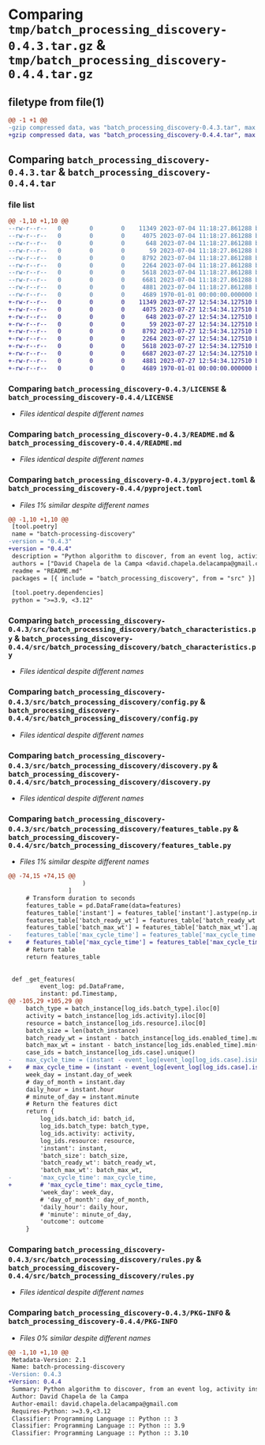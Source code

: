 # Comparing `tmp/batch_processing_discovery-0.4.3.tar.gz` & `tmp/batch_processing_discovery-0.4.4.tar.gz`

## filetype from file(1)

```diff
@@ -1 +1 @@
-gzip compressed data, was "batch_processing_discovery-0.4.3.tar", max compression
+gzip compressed data, was "batch_processing_discovery-0.4.4.tar", max compression
```

## Comparing `batch_processing_discovery-0.4.3.tar` & `batch_processing_discovery-0.4.4.tar`

### file list

```diff
@@ -1,10 +1,10 @@
--rw-r--r--   0        0        0    11349 2023-07-04 11:18:27.861288 batch_processing_discovery-0.4.3/LICENSE
--rw-r--r--   0        0        0     4075 2023-07-04 11:18:27.861288 batch_processing_discovery-0.4.3/README.md
--rw-r--r--   0        0        0      648 2023-07-04 11:18:27.861288 batch_processing_discovery-0.4.3/pyproject.toml
--rw-r--r--   0        0        0       59 2023-07-04 11:18:27.861288 batch_processing_discovery-0.4.3/src/batch_processing_discovery/__init__.py
--rw-r--r--   0        0        0     8792 2023-07-04 11:18:27.861288 batch_processing_discovery-0.4.3/src/batch_processing_discovery/batch_characteristics.py
--rw-r--r--   0        0        0     2264 2023-07-04 11:18:27.861288 batch_processing_discovery-0.4.3/src/batch_processing_discovery/config.py
--rw-r--r--   0        0        0     5618 2023-07-04 11:18:27.861288 batch_processing_discovery-0.4.3/src/batch_processing_discovery/discovery.py
--rw-r--r--   0        0        0     6681 2023-07-04 11:18:27.861288 batch_processing_discovery-0.4.3/src/batch_processing_discovery/features_table.py
--rw-r--r--   0        0        0     4881 2023-07-04 11:18:27.861288 batch_processing_discovery-0.4.3/src/batch_processing_discovery/rules.py
--rw-r--r--   0        0        0     4689 1970-01-01 00:00:00.000000 batch_processing_discovery-0.4.3/PKG-INFO
+-rw-r--r--   0        0        0    11349 2023-07-27 12:54:34.127510 batch_processing_discovery-0.4.4/LICENSE
+-rw-r--r--   0        0        0     4075 2023-07-27 12:54:34.127510 batch_processing_discovery-0.4.4/README.md
+-rw-r--r--   0        0        0      648 2023-07-27 12:54:34.127510 batch_processing_discovery-0.4.4/pyproject.toml
+-rw-r--r--   0        0        0       59 2023-07-27 12:54:34.127510 batch_processing_discovery-0.4.4/src/batch_processing_discovery/__init__.py
+-rw-r--r--   0        0        0     8792 2023-07-27 12:54:34.127510 batch_processing_discovery-0.4.4/src/batch_processing_discovery/batch_characteristics.py
+-rw-r--r--   0        0        0     2264 2023-07-27 12:54:34.127510 batch_processing_discovery-0.4.4/src/batch_processing_discovery/config.py
+-rw-r--r--   0        0        0     5618 2023-07-27 12:54:34.127510 batch_processing_discovery-0.4.4/src/batch_processing_discovery/discovery.py
+-rw-r--r--   0        0        0     6687 2023-07-27 12:54:34.127510 batch_processing_discovery-0.4.4/src/batch_processing_discovery/features_table.py
+-rw-r--r--   0        0        0     4881 2023-07-27 12:54:34.127510 batch_processing_discovery-0.4.4/src/batch_processing_discovery/rules.py
+-rw-r--r--   0        0        0     4689 1970-01-01 00:00:00.000000 batch_processing_discovery-0.4.4/PKG-INFO
```

### Comparing `batch_processing_discovery-0.4.3/LICENSE` & `batch_processing_discovery-0.4.4/LICENSE`

 * *Files identical despite different names*

### Comparing `batch_processing_discovery-0.4.3/README.md` & `batch_processing_discovery-0.4.4/README.md`

 * *Files identical despite different names*

### Comparing `batch_processing_discovery-0.4.3/pyproject.toml` & `batch_processing_discovery-0.4.4/pyproject.toml`

 * *Files 1% similar despite different names*

```diff
@@ -1,10 +1,10 @@
 [tool.poetry]
 name = "batch-processing-discovery"
-version = "0.4.3"
+version = "0.4.4"
 description = "Python algorithm to discover, from an event log, activity instances that are executed in a batch."
 authors = ["David Chapela de la Campa <david.chapela.delacampa@gmail.com>"]
 readme = "README.md"
 packages = [{ include = "batch_processing_discovery", from = "src" }]
 
 [tool.poetry.dependencies]
 python = ">=3.9, <3.12"
```

### Comparing `batch_processing_discovery-0.4.3/src/batch_processing_discovery/batch_characteristics.py` & `batch_processing_discovery-0.4.4/src/batch_processing_discovery/batch_characteristics.py`

 * *Files identical despite different names*

### Comparing `batch_processing_discovery-0.4.3/src/batch_processing_discovery/config.py` & `batch_processing_discovery-0.4.4/src/batch_processing_discovery/config.py`

 * *Files identical despite different names*

### Comparing `batch_processing_discovery-0.4.3/src/batch_processing_discovery/discovery.py` & `batch_processing_discovery-0.4.4/src/batch_processing_discovery/discovery.py`

 * *Files identical despite different names*

### Comparing `batch_processing_discovery-0.4.3/src/batch_processing_discovery/features_table.py` & `batch_processing_discovery-0.4.4/src/batch_processing_discovery/features_table.py`

 * *Files 1% similar despite different names*

```diff
@@ -74,15 +74,15 @@
                     )
                 ]
     # Transform duration to seconds
     features_table = pd.DataFrame(data=features)
     features_table['instant'] = features_table['instant'].astype(np.int64) / 10 ** 9
     features_table['batch_ready_wt'] = features_table['batch_ready_wt'].apply(lambda t: t.total_seconds())
     features_table['batch_max_wt'] = features_table['batch_max_wt'].apply(lambda t: t.total_seconds())
-    features_table['max_cycle_time'] = features_table['max_cycle_time'].apply(lambda t: t.total_seconds())
+    # features_table['max_cycle_time'] = features_table['max_cycle_time'].apply(lambda t: t.total_seconds())
     # Return table
     return features_table
 
 
 def _get_features(
         event_log: pd.DataFrame,
         instant: pd.Timestamp,
@@ -105,29 +105,29 @@
     batch_type = batch_instance[log_ids.batch_type].iloc[0]
     activity = batch_instance[log_ids.activity].iloc[0]
     resource = batch_instance[log_ids.resource].iloc[0]
     batch_size = len(batch_instance)
     batch_ready_wt = instant - batch_instance[log_ids.enabled_time].max()
     batch_max_wt = instant - batch_instance[log_ids.enabled_time].min()
     case_ids = batch_instance[log_ids.case].unique()
-    max_cycle_time = (instant - event_log[event_log[log_ids.case].isin(case_ids)][log_ids.start_time].min())
+    # max_cycle_time = (instant - event_log[event_log[log_ids.case].isin(case_ids)][log_ids.start_time].min())
     week_day = instant.day_of_week
     # day_of_month = instant.day
     daily_hour = instant.hour
     # minute_of_day = instant.minute
     # Return the features dict
     return {
         log_ids.batch_id: batch_id,
         log_ids.batch_type: batch_type,
         log_ids.activity: activity,
         log_ids.resource: resource,
         'instant': instant,
         'batch_size': batch_size,
         'batch_ready_wt': batch_ready_wt,
         'batch_max_wt': batch_max_wt,
-        'max_cycle_time': max_cycle_time,
+        # 'max_cycle_time': max_cycle_time,
         'week_day': week_day,
         # 'day_of_month': day_of_month,
         'daily_hour': daily_hour,
         # 'minute': minute_of_day,
         'outcome': outcome
     }
```

### Comparing `batch_processing_discovery-0.4.3/src/batch_processing_discovery/rules.py` & `batch_processing_discovery-0.4.4/src/batch_processing_discovery/rules.py`

 * *Files identical despite different names*

### Comparing `batch_processing_discovery-0.4.3/PKG-INFO` & `batch_processing_discovery-0.4.4/PKG-INFO`

 * *Files 0% similar despite different names*

```diff
@@ -1,10 +1,10 @@
 Metadata-Version: 2.1
 Name: batch-processing-discovery
-Version: 0.4.3
+Version: 0.4.4
 Summary: Python algorithm to discover, from an event log, activity instances that are executed in a batch.
 Author: David Chapela de la Campa
 Author-email: david.chapela.delacampa@gmail.com
 Requires-Python: >=3.9,<3.12
 Classifier: Programming Language :: Python :: 3
 Classifier: Programming Language :: Python :: 3.9
 Classifier: Programming Language :: Python :: 3.10
```

